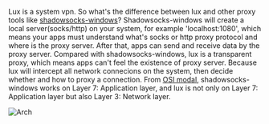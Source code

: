Lux is a system vpn. So what's the difference between lux and other proxy tools like [shadowsocks-windows](https://github.com/shadowsocks/shadowsocks-windows)?
Shadowsocks-windows will create a local server(socks/http) on your system, for example 'localhost:1080',
which means your apps must understand what's socks or http proxy protocol and where is the proxy server.
After that, apps can send and receive data by the proxy server.
Compared with shadowsocks-windows, lux is a transparent proxy, which means apps can't feel the existence of proxy server.
Because lux will intercept all network connecions on the system, then decide whether and how to proxy a connection.
From [OSI modal](https://en.wikipedia.org/wiki/OSI_model), shadowsocks-windows works on Layer 7: Application layer,
and lux is not only on Layer 7: Application layer but also Layer 3: Network layer.


![Arch](https://github.com/igoogolx/lux/blob/main/doc/images/underground.png)
